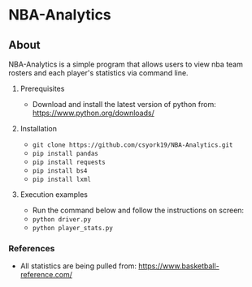 # NBA-Analytics

## About

NBA-Analytics is a simple program that allows users to view nba team rosters and each player's statistics via command line.


1. Prerequisites
    - Download and install the latest version of python from: https://www.python.org/downloads/

2. Installation
    - `git clone https://github.com/csyork19/NBA-Analytics.git`
    - `pip install pandas`
    - `pip install requests`
    - `pip install bs4`
    - `pip install lxml`
3. Execution examples
    - Run the command below and follow the instructions on screen:
    - `python driver.py`
    - `python player_stats.py`

### References

- All statistics are being pulled from: https://www.basketball-reference.com/
